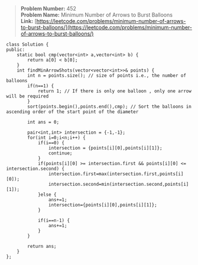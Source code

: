 > **Problem Number:** 452 <br>
> **Problem Name:** Minimum Number of Arrows to Burst Balloons <br>
> **Link:** [https://leetcode.com/problems/minimum-number-of-arrows-to-burst-balloons/](https://leetcode.com/problems/minimum-number-of-arrows-to-burst-balloons/) <br>

    class Solution {
    public:
        static bool cmp(vector<int> a,vector<int> b) {
            return a[0] < b[0];
        }
        int findMinArrowShots(vector<vector<int>>& points) {
            int n = points.size(); // size of points i.e., the number of balloons
            if(n==1) {
                return 1; // If there is only one balloon , only one arrow will be required
            }
            sort(points.begin(),points.end(),cmp); // Sort the balloons in ascending order of the start point of the diameter

            int ans = 0;
            
            pair<int,int> intersection = {-1,-1};
            for(int i=0;i<n;i++) {
                if(i==0) {
                    intersection = {points[i][0],points[i][1]};
                    continue;
                }
                if(points[i][0] >= intersection.first && points[i][0] <= intersection.second) {
                    intersection.first=max(intersection.first,points[i][0]);
                    intersection.second=min(intersection.second,points[i][1]);
                }else {
                    ans+=1;
                    intersection={points[i][0],points[i][1]};
                }

                if(i==n-1) {
                    ans+=1;
                }
            }
            
            return ans;
        }
    };